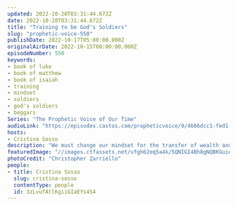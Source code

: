 ```yaml
---
updated: 2022-10-20T03:31:44.672Z
date: 2022-10-20T03:31:44.672Z
title: "Training to be God's Soldiers"
slug: "prophetic-voice-550"
publishDate: 2022-10-17T05:00:00.000Z
originalAirDate: 2022-10-15T00:00:00.000Z
episodeNumber: 550
keywords:
- book of luke
- book of matthew
- book of isaiah
- training
- mindset
- soldiers
- god's soldiers
- beggars
Series: "The Prophetic Voice of Our Time"
audioLink: "https://episodes.castos.com/propheticvoice/9/4666dcc1-fed1-48b9-b795-e912bf4d7604/10-15-16-22-The-Prophetic-Voice-of-our-TIme-mixdown-.mp3"
hosts:
- Cristina Sosso
description: "We must change our mindset for the transfer of wealth and influence. Like soldiers, we cannot be sent out until we are fully trained. We cannot be beggars any longer. Remember that He will never see the righteous forsaken, nor their seeds begging for bread, and that if you give it shall be given to you. We must allow ourselves to be trained and our mindsets to be changed."
featuredImage: "//images.ctfassets.net/vfgh62eq5a4k/5QNIGI4Bh8gNQBKGuieqQQ/2d88bdcc3f28fcd095661dea4c22d419/christopher-zarriello-ovcE_Oh1Gu8-unsplash__1_.jpg"
photoCredit: "Christopher Zarriello"
people:
- title: Cristina Sosso
  slug: cristina-sosso
  contentType: people
  id: 3zLvufAtlKgiiGIaEYs4S4
---
```


